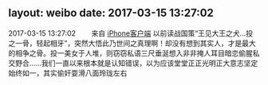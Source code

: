 layout: weibo
date: 2017-03-15 13:27:02
---
2017-03-15 13:27:02  &nbsp;&nbsp;&nbsp;&nbsp;&nbsp;&nbsp; 来自 <a href="http://app.weibo.com/t/feed/9ksdit" rel="nofollow">iPhone客户端</a>
以前读战国策“王见大王之犬…投之一骨，轻起相牙”，突然大悟此乃世间之真理啊！却没有想到其实人，才是最大的相争之骨。投一美女于人堆，则窃窃私语三尺垂涎想入非非掩人耳目暗恋偷腥私交野合……我们一直以来根本就是认知错误，以为应该堂堂正正光明正大意志坚定始终如一，其实偷奸耍滑八面玲珑左右 ​​​
